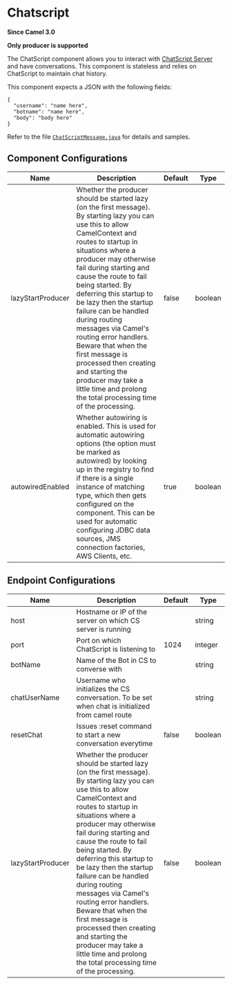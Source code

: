# Chatscript

**Since Camel 3.0**

**Only producer is supported**

The ChatScript component allows you to interact with [ChatScript
Server](https://github.com/ChatScript/ChatScript) and have
conversations. This component is stateless and relies on ChatScript to
maintain chat history.

This component expects a JSON with the following fields:

    {
      "username": "name here",
      "botname": "name here",
      "body": "body here"
    }

Refer to the file
[`ChatScriptMessage.java`](https://github.com/apache/camel/blob/main/components/camel-chatscript/src/main/java/org/apache/camel/component/chatscript/ChatScriptMessage.java)
for details and samples.

## Component Configurations

  
|Name|Description|Default|Type|
|---|---|---|---|
|lazyStartProducer|Whether the producer should be started lazy (on the first message). By starting lazy you can use this to allow CamelContext and routes to startup in situations where a producer may otherwise fail during starting and cause the route to fail being started. By deferring this startup to be lazy then the startup failure can be handled during routing messages via Camel's routing error handlers. Beware that when the first message is processed then creating and starting the producer may take a little time and prolong the total processing time of the processing.|false|boolean|
|autowiredEnabled|Whether autowiring is enabled. This is used for automatic autowiring options (the option must be marked as autowired) by looking up in the registry to find if there is a single instance of matching type, which then gets configured on the component. This can be used for automatic configuring JDBC data sources, JMS connection factories, AWS Clients, etc.|true|boolean|

## Endpoint Configurations

  
|Name|Description|Default|Type|
|---|---|---|---|
|host|Hostname or IP of the server on which CS server is running||string|
|port|Port on which ChatScript is listening to|1024|integer|
|botName|Name of the Bot in CS to converse with||string|
|chatUserName|Username who initializes the CS conversation. To be set when chat is initialized from camel route||string|
|resetChat|Issues :reset command to start a new conversation everytime|false|boolean|
|lazyStartProducer|Whether the producer should be started lazy (on the first message). By starting lazy you can use this to allow CamelContext and routes to startup in situations where a producer may otherwise fail during starting and cause the route to fail being started. By deferring this startup to be lazy then the startup failure can be handled during routing messages via Camel's routing error handlers. Beware that when the first message is processed then creating and starting the producer may take a little time and prolong the total processing time of the processing.|false|boolean|
